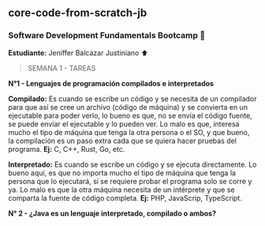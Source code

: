 ## core-code-from-scratch-jb

### Software Development Fundamentals Bootcamp :rocket:

**Estudiante:** Jeniffer Balcazar Justiniano :arrow_up:

> SEMANA 1 - TAREAS

**N°1 - Lenguajes de programación compilados e interpretados**

**Compilado:** Es cuando se escribe un código y se necesita de un compilador para que así se cree un archivo (código de máquina) y se convierta en un ejecutable para poder verlo, lo bueno es que, no se envía el código fuente, se puede enviar el ejecutable y lo pueden ver. Lo malo es que, interesa mucho el tipo de máquina que tenga la otra persona o el SO, y que bueno, la compilación es un paso extra cada que se quiera hacer pruebas del programa. **Ej:** C, C++, Rust, Go, etc.

**Interpretado:** Es cuando se escribe un código y se ejecuta directamente. Lo bueno aquí, es que no importa mucho el tipo de máquina que tenga la persona que lo ejecutará, si se requiere probar el programa solo se corre y ya. Lo malo es que la otra máquina necesita de un intérprete y que se comparta la fuente de código completa. **Ej:** PHP, JavaScrip, TypeScript.

**N° 2 - ¿Java es un lenguaje interpretado, compilado o ambos?**
